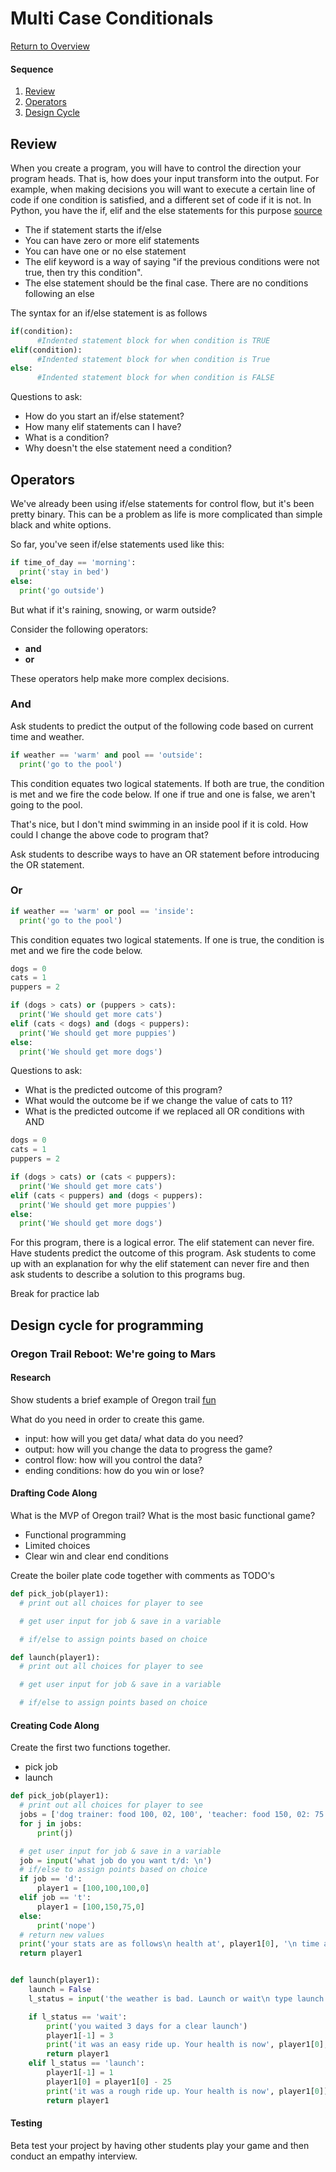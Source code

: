 # Multi Case Conditionals

[Return to Overview](https://github.com/kyle1james/teacher_docs_coding_bootcamp/blob/master/README.md)

#### Sequence

1. [Review](#Review)
2. [Operators](#operators)
3. [Design Cycle](#Design-cycle-for-programming)


## Review

When you create a program, you will have to control the direction your program heads. That is, how does your input transform into the output. For example, when making decisions you will want to execute a certain line of code if one condition is satisfied, and a different set of code if it is not. In Python, you have the if, elif and the else statements for this purpose [source](https://www.datacamp.com/community/tutorials/python-if-elif-else)

- The if statement starts the if/else
- You can have zero or more elif statements
- You can have one or no else statement
- The elif keyword is a way of saying "if the previous conditions were not true, then try this condition".
- The else statement should be the final case. There are no conditions following an else

The syntax for an if/else statement is as follows
```python
if(condition):
      #Indented statement block for when condition is TRUE
elif(condition):
      #Indented statement block for when condition is True
else:
      #Indented statement block for when condition is FALSE
```
Questions to ask:
  * How do you start an if/else statement?
  * How many elif statements can I have?
  * What is a condition?
  * Why doesn't the else statement need a condition?


## Operators

We've already been using if/else statements for control flow, but it's been pretty binary. This can be a problem as life is more complicated than simple black and white options.

So far, you've seen if/else statements used like this:

```python
if time_of_day == 'morning':
  print('stay in bed')
else:
  print('go outside')
```
But what if it's raining, snowing, or warm outside?

Consider the following operators:

- **and**
- **or**


These operators help make more complex decisions.

### And
Ask students to predict the output of the following code based on current time and weather.

```python
if weather == 'warm' and pool == 'outside':
  print('go to the pool')
```
This condition equates two logical statements. If both are true, the condition is met and we fire the code below. If one if true and one is false, we aren't going to the pool.

That's nice, but I don't mind swimming in an inside pool if it is cold. How could I change the above code to program that?

Ask students to describe ways to have an OR statement before introducing the OR statement.
### Or

```python
if weather == 'warm' or pool == 'inside':
  print('go to the pool')
```
This condition equates two logical statements. If one is true, the condition is met and we fire the code below.

```python
dogs = 0
cats = 1
puppers = 2

if (dogs > cats) or (puppers > cats):
  print('We should get more cats')
elif (cats < dogs) and (dogs < puppers):
  print('We should get more puppies')
else:
  print('We should get more dogs')

```


Questions to ask:
* What is the predicted outcome of this program?
* What would the outcome be if we change the value of cats to 11?
* What is the predicted outcome if we replaced all OR conditions with AND



```python
dogs = 0
cats = 1
puppers = 2

if (dogs > cats) or (cats < puppers):
  print('We should get more cats')
elif (cats < puppers) and (dogs < puppers):
  print('We should get more puppies')
else:
  print('We should get more dogs')

```

For this program, there is a logical error. The elif statement can never fire. Have students predict the outcome of this program. Ask students to come up with an explanation for why the elif statement can never fire and then ask students to describe a solution to this programs bug.

Break for practice lab

## Design cycle for programming

### Oregon Trail Reboot: We're going to Mars

#### Research
Show students a brief example of Oregon trail
[fun](https://classicreload.com/oregon-trail.html)

What do you need in order to create this game.

- input: how will you get data/ what data do you need?
- output: how will you change the data to progress the game?
- control flow: how will you control the data?
- ending conditions: how do you win or lose?



#### Drafting Code Along
What is the MVP of Oregon trail? What is the most basic functional game?

- Functional programming
- Limited choices
- Clear win and clear end conditions

Create the boiler plate code together with comments as TODO's

```Python
def pick_job(player1):
  # print out all choices for player to see

  # get user input for job & save in a variable

  # if/else to assign points based on choice

def launch(player1):
  # print out all choices for player to see

  # get user input for job & save in a variable

  # if/else to assign points based on choice

```


#### Creating Code Along
Create the first two functions together.

- pick job
- launch

```python
def pick_job(player1):
  # print out all choices for player to see
  jobs = ['dog trainer: food 100, 02, 100', 'teacher: food 150, 02: 75']
  for j in jobs:
      print(j)

  # get user input for job & save in a variable
  job = input('what job do you want t/d: \n')
  # if/else to assign points based on choice
  if job == 'd':
      player1 = [100,100,100,0]
  elif job == 't':
      player1 = [100,150,75,0]
  else:
      print('nope')
  # return new values
  print('your stats are as follows\n health at', player1[0], '\n time at', player1[-1])
  return player1


def launch(player1):
    launch = False
    l_status = input('the weather is bad. Launch or wait\n type launch or wait: ')

    if l_status == 'wait':
        print('you waited 3 days for a clear launch')
        player1[-1] = 3
        print('it was an easy ride up. Your health is now', player1[0], 'and your time is now', player1[-1], 'days')
        return player1
    elif l_status == 'launch':
        player1[-1] = 1
        player1[0] = player1[0] - 25
        print('it was a rough ride up. Your health is now', player1[0])
        return player1
```

#### Testing

Beta test your project by having other students play your game and then conduct an empathy interview.
